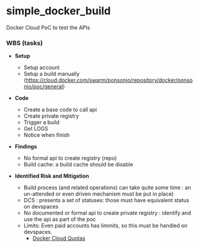 # simple_docker_build
Docker Cloud PoC to test the APIs

### WBS (tasks)

* **Setup**
  * Setup account
  * Setup a build manually
  (https://cloud.docker.com/swarm/ponsonio/repository/docker/ponsonio/poc/general)

* **Code**
  * Create a base code to call api
  * Create private registry
  * Trigger a build
  * Get LOGS
  * Notice when finish

* **Findings**
  * No formal api to create registry (repo)
  * Build cache: a build cache should be disable

* **Identified Risk and Mitigation**
  * Build process (and related operations) can take quite some time : an un-attended or even driven mechanism must be put in place)
  * DCS : presents a set of statuses:  those must have equivalent status on devspaces
  * No documented or formal api to create private registry : identify and use the api as part of the poc
  * Limits: Even paid accounts has limmits, so this must be handled on devspaces.
    * [Docker Cloud Quotas](https://success.docker.com/article/does-docker-cloud-have-quotas)
